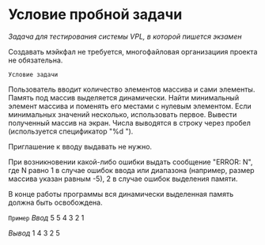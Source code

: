 # Условие пробной задачи 

*Задача для тестирования системы VPL, в которой пишется экзамен*

Создавать мэйкфал не требуется, многофайловая организациия проекта не обязательна. 

`Условие задачи`

Пользователь вводит количество элементов массива и сами элементы. Память под массив выделяется динамически. Найти минимальный элемент массива и поменять его местами с нулевым элементом. Если минимальных значений несколько, использовать первое. Вывести полученный массив на экран. Числа выводятся в строку через пробел (используется спецификатор "%d ").

Приглашение к вводу выдавать не нужно.

При возникновении какой-либо ошибки выдать сообщение "ERROR: N", где N равно 1 в случае ошибок ввода или диапазона (например, размер массива указан равным -5), 2 в случае ошибок выделения памяти.

В конце работы программы вся динамически выделенная память должна быть освобождена.

`Пример`
_Ввод_
5
5 4 3 2 1

_Вывод_
1 4 3 2 5
